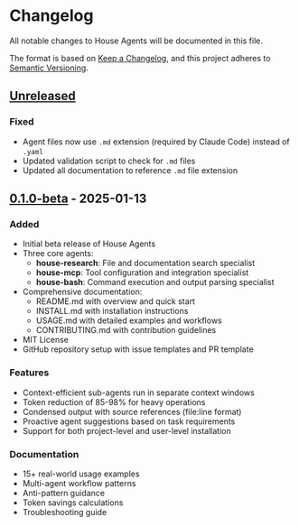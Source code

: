 # Changelog

All notable changes to House Agents will be documented in this file.

The format is based on [Keep a Changelog](https://keepachangelog.com/en/1.0.0/),
and this project adheres to [Semantic Versioning](https://semver.org/spec/v2.0.0.html).

## [Unreleased]

### Fixed
- Agent files now use `.md` extension (required by Claude Code) instead of `.yaml`
- Updated validation script to check for `.md` files
- Updated all documentation to reference `.md` file extension

## [0.1.0-beta] - 2025-01-13

### Added
- Initial beta release of House Agents
- Three core agents:
  - **house-research**: File and documentation search specialist
  - **house-mcp**: Tool configuration and integration specialist
  - **house-bash**: Command execution and output parsing specialist
- Comprehensive documentation:
  - README.md with overview and quick start
  - INSTALL.md with installation instructions
  - USAGE.md with detailed examples and workflows
  - CONTRIBUTING.md with contribution guidelines
- MIT License
- GitHub repository setup with issue templates and PR template

### Features
- Context-efficient sub-agents run in separate context windows
- Token reduction of 85-98% for heavy operations
- Condensed output with source references (file:line format)
- Proactive agent suggestions based on task requirements
- Support for both project-level and user-level installation

### Documentation
- 15+ real-world usage examples
- Multi-agent workflow patterns
- Anti-pattern guidance
- Token savings calculations
- Troubleshooting guide

[Unreleased]: https://github.com/houseworthe/house-agents/compare/v0.1.0-beta...HEAD
[0.1.0-beta]: https://github.com/houseworthe/house-agents/releases/tag/v0.1.0-beta
